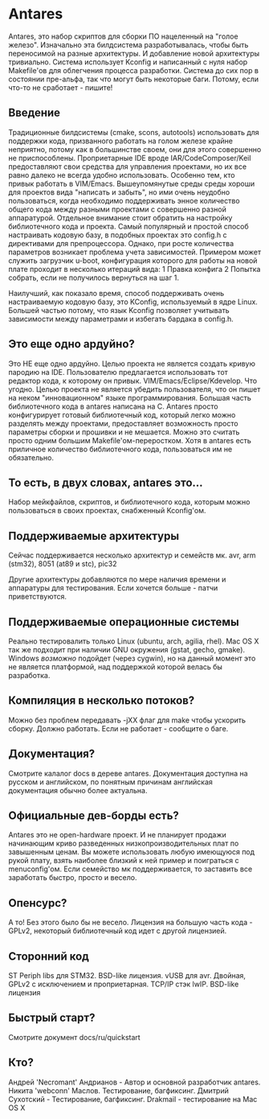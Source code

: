 Antares
=======

Antares, это набор скриптов для сборки ПО нацеленный на "голое
железо".  Изначально эта билдсистема разработывалась, чтобы быть
переносимой на разные архитектуры. И добавление новой архитектуры
тривиально.  Система использует Kconfig и написанный с нуля набор
Makefile'ов для облегчения процесса разработки.  Система до сих пор в
состоянии пре-альфа, так что могут быть некоторые баги.  Потому, если
что-то не сработает - пишите!

Введение
--------

Традиционные билдсистемы (cmake, scons, autotools) использовать для
поддержки кода, призванного работать на голом железе крайне неприятно,
потому как в большинстве своем, они для этого совершенно не
приспособлены.  Проприетарные IDE вроде IAR/CodeComposer/Keil
предоставляют свои средства для управления проектами, но их все равно
далеко не всегда удобно использовать. Особенно тем, кто привык
работать в VIM/Emacs.
Вышеупомянутые среды среды хороши для проектов вида "написать и
забыть", но ими очень неудобно пользоваться, когда необходимо
поддерживать энное количество общего кода между разными проектами с
совершенно разной аппаратурой.  Отдельное внимание стоит обратить на
настройку библиотечного кода и проекта.  Самый популярный и простой
способ настраивать кодовую базу, в подобных проектах это config.h с
директивами для препроцессора. Однако, при росте количества параметров
возникает проблема учета зависимостей. Примером может служить
загрузчик u-boot, конфигурация которого для работы на новой плате
проходит в несколько итераций вида: 
1 Правка конфига 
2 Попытка собрать, если не получилось вернуться на шаг 1.  

Наилучший, как показало время, способ поддерживать очень настраиваемую
кодовую базу, это KConfig, используемый в ядре Linux. Большей частью
потому, что язык Kconfig позволяет учитывать зависимости между
параметрами и избегать бардака в config.h.

Это еще одно ардуйно?
---------------------
Это НЕ еще одно ардуйно. Целью проекта не является создать кривую 
пародию на IDE. Пользователю предлагается использовать тот редактор кода, к 
которому он привык. VIM/Emacs/Eclipse/Kdevelop. Что угодно. 
Целью проекта не является убедить пользователя, что он пишет на неком 
"инновационном" языке программирования. Большая часть библиотечного кода в antares 
написана на С.
Antares просто конфигурирует готовый библиотечный код, который легко можно разделять 
между проектами, предоставляет возможность просто параметры сборки и прошивки и не 
мешается. Можно это считать просто одним большим Makefile'ом-переростком. 
Хотя в antares есть приличное количество библиотечного кода, пользоваться им не
обязательно. 

То есть, в двух словах, antares это...
-------------------------------------- 

Набор мейкфайлов, скриптов, и библиотечного кода, которым можно
пользоваться в своих проектах, снабженный Kconfig'ом.

Поддерживаемые архитектуры
--------------------------

Сейчас поддерживается несколько архитектур и семейств мк.  avr, arm
(stm32), 8051 (at89 и stc), pic32

Другие архитектуры добавляются по мере наличия времени и аппаратуры
для тестирования.  Если хочется больше - патчи приветствуются.

Поддерживаемые операционные системы
-----------------------------------

Реально тестировалить только Linux (ubuntu, arch, agilia, rhel). 
Mac OS X так же подходит при наличии GNU окружения (gstat, gecho, gmake).
Windows *возможно* подойдет (через cygwin), но на данный момент это не является 
платформой, над поддержкой которой велась бы разработка.

Компиляция в несколько потоков?
-------------------------------

Можно без проблем передавать -jXX флаг для make чтобы ускорить
сборку. Должно работать. Если не работает - сообщите о баге.

Документация?
-------------

Смотрите калалог docs в дереве antares.  Документация доступна на
русском и английском, по понятным причинам английская документация
обычно более актуальна.

Официальные дев-борды есть?
---------------------------

Antares это не open-hardware проект. И не планирует продажи начинающим
криво разведенных низкопроизводительных плат по завышенным ценам. Вы
можете использовать любую имеющуюся под рукой плату, взять наиболее
близкий к ней пример и поиграться с menuconfig'ом. Если семейство мк
поддерживается, то заставить все заработать быстро, просто и весело.

Опенсурс?
----------

А то! Без этого было бы не весело. Лицензия на большую часть кода -
GPLv2, некоторый библиотечный код идет с другой лицензией.

Сторонний код
--------------

ST Periph libs для STM32. BSD-like лицензия. 
vUSB для avr. Двойная, GPLv2 с исключением и проприетарная. 
TCP/IP стэк lwIP. BSD-like лицензия 

Быстрый старт?
--------------

Смотрите документ docs/ru/quickstart

Кто?
----
Андрей 'Necromant' Андрианов - Автор и основной разработчик antares.
Никита 'webconn' Маслов. Тестирование, багфиксинг. 
Дмитрий Сухотский - Тестирование, багфиксинг. 
Drakmail - тестирование на Mac OS X
